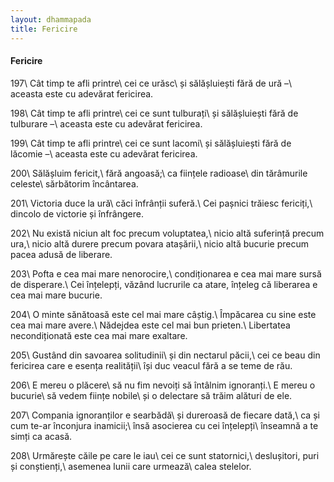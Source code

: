 ```yaml
---
layout: dhammapada
title: Fericire
---
```

#### Fericire

197\\
Cât timp te afli printre\\
cei ce urăsc\\
și sălășluiești fără de ură –\\
aceasta este cu adevărat fericirea.

198\\
Cât timp te afli printre\\
cei ce sunt tulburați\\
și sălășluiești fără de tulburare –\\
aceasta este cu adevărat fericirea.

199\\
Cât timp te afli printre\\
cei ce sunt lacomi\\
și sălășluiești fără de lăcomie –\\
aceasta este cu adevărat fericirea.

200\\
Sălășluim fericit,\\
fără angoasă;\\
ca ființele radioase\\
din tărâmurile celeste\\
sărbătorim încântarea.

201\\
Victoria duce la ură\\
căci înfrânții suferă.\\
Cei pașnici trăiesc fericiți,\\
dincolo de victorie și înfrângere.

202\\
Nu există niciun alt foc precum voluptatea,\\
nicio altă suferință precum ura,\\
nicio altă durere precum povara atașării,\\
nicio altă bucurie precum pacea adusă de liberare.

203\\
Pofta e cea mai mare nenorocire,\\
condiționarea e cea mai mare sursă de disperare.\\
Cei înțelepți, văzând lucrurile ca atare, înțeleg că liberarea e cea mai mare bucurie.

204\\
O minte sănătoasă este cel mai mare câștig.\\
Împăcarea cu sine este cea mai mare avere.\\
Nădejdea este cel mai bun prieten.\\
Libertatea necondiționată este cea mai mare exaltare.

205\\
Gustând din savoarea solitudinii\\
și din nectarul păcii,\\
cei ce beau din fericirea care e esența realității\\
își duc veacul fără a se teme de rău.

206\\
E mereu o plăcere\\
să nu fim nevoiți să întâlnim ignoranți.\\
E mereu o bucurie\\
să vedem ființe nobile\\
și o delectare să trăim alături de ele.

207\\
Compania ignoranților e searbădă\\
și dureroasă de fiecare dată,\\
ca și cum te-ar înconjura inamicii;\\
însă asocierea cu cei înțelepți\\
înseamnă a te simți ca acasă.

208\\
Urmărește căile pe care le iau\\
cei ce sunt statornici,\\
deslușitori, puri și conștienți,\\
asemenea lunii care urmează\\
calea stelelor.
